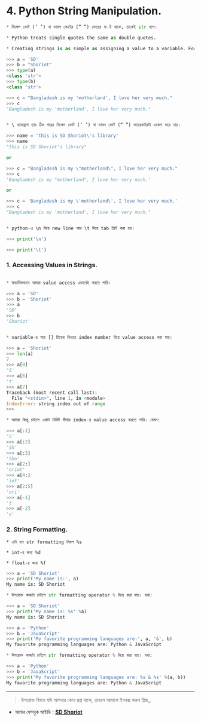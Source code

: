 # 4. Python String Manipulation.

```python
* সিঙ্গেল কোট (‘ ’) বা ডাবল কোটের (“ ”) ভেতরে যা-ই থাকে, তাকেই str বলে।

* Python treats single quotes the same as double quotes. 

* Creating strings is as simple as assigning a value to a variable. For example −

>>> a = 'SD'
>>> b = "Shoriot"
>>> type(a)
<class 'str'>
>>> type(b)
<class 'str'>
``` 

```python
>>> c = "Bangladesh is my 'motherland', I love her very much."
>>> c
"Bangladesh is my 'motherland', I love her very much."
``` 

```python

* \ ব্যাকস্লাশ তার ঠিক পরের সিঙ্গেল কোট (‘ ’) বা ডাবল কোট (“ ”) ক্যারেকটারটা এস্কেপ করে যায়।

>>> name = 'this is SD Shoriot\'s library'
>>> name
"this is SD Shoriot's library"

or

>>> c = "Bangladesh is my \"motherland\", I love her very much."
>>> c
'Bangladesh is my "motherland", I love her very much.'

or

>>> c = 'Bangladesh is my \'motherland\', I love her very much.'
>>> c
"Bangladesh is my 'motherland', I love her very much."
``` 

```python

* python-এ \n দিয়ে new line আর \t দিয়ে tab প্রিন্ট করা হয়।

>>> print('\n')

>>> print('\t')
``` 

### 1. Accessing Values in Strings.

```python

* স্বাভাবিকভাবে আমরা value access এভাবেই করতে পারি।

>>> a = 'SD'
>>> b = 'Shoriot'
>>> a
'SD'
>>> b
'Shoriot'
``` 

```python

* variable-র পরে [] চিহ্নের ভিতরে index number দিয়ে value access করা যায়।

>>> a = 'Shoriot'
>>> len(a)
7
>>> a[0]
'S'
>>> a[6]
't'
>>> a[7]
Traceback (most recent call last):
  File "<stdin>", line 1, in <module>
IndexError: string index out of range
>>> 
``` 

```python
* আমরা কিন্তু চাইলে একটা নির্দিষ্ট সীমার index-র value access করতে পারি। যেমন:

>>> a[:1]
'S'
>>> a[:2]
'Sh'
>>> a[:3]
'Sho'
>>> a[2:]
'oriot'
>>> a[4:]
'iot'
>>> a[2:5]
'ori'
>>> a[-1]
't'
>>> a[-2]
'o' 
``` 


### 2. String Formatting.


	* এটা হল str formatting সিম্বল %s 

	* int-র জন্য %d

	* float-র জন্য %f


```python
>>> a = 'SD Shoriot'
>>> print('My name is:', a)
My name is: SD Shoriot

* উপরোক্ত কাজটা চাইলে str formatting operator % দিয়ে করা যায়। যথা:

>>> a = 'SD Shoriot'
>>> print('My name is: %s' %a)
My name is: SD Shoriot
``` 

```python
>>> a = 'Python'
>>> b = 'JavaScript'
>>> print('My favorite programming languages are:', a, '&', b)
My favorite programming languages are: Python & JavaScript

* উপরোক্ত কাজটা চাইলে str formatting operator % দিয়ে করা যায়। যথা:

>>> a = 'Python'
>>> b = 'JavaScript'
>>> print('My favorite programming languages are: %s & %s' %(a, b))
My favorite programming languages are: Python & JavaScript
``` 

---


> উপরোক্ত বিষয়ে যদি আপনার কোন প্রশ্ন থাকে, তাহলে আমাকে ইনবক্স করুন প্লিজ,,

* আমার ফেসবুক আইডি :  **[SD Shoriot](https://www.facebook.com/shoriot)**